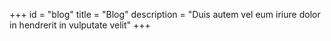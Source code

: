 +++
id = "blog"
title = "Blog"
description = "Duis autem vel eum iriure dolor in hendrerit in vulputate velit"
+++
